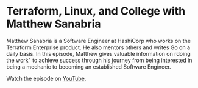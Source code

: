 # Terraform, Linux, and College with Matthew Sanabria

Matthew Sanabria is a Software Engineer at HashiCorp who works on the Terraform
Enterprise product. He also mentors others and writes Go on a daily basis. In
this episode, Matthew gives valuable information on rdoing the work" to achieve
success through his journey from being interested in being a mechanic to
becoming an established Software Engineer.

Watch the episode on [YouTube][youtube].

[youtube]: https://youtu.be/gMUF_bYJQjQ?feature=shared] "Terraform, Linux, and College with Matthew Sanabria"
